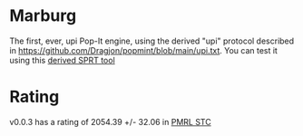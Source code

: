 # Marburg
The first, ever, upi Pop-It engine, using the derived "upi" protocol described in https://github.com/Dragjon/popmint/blob/main/upi.txt. You can test it using this [derived SPRT tool](https://github.com/Dragjon/popmint)
# Rating
v0.0.3 has a rating of 2054.39 +/- 32.06 in [PMRL STC](https://github.com/Dragjon/popmint/blob/main/PMRL_STC.md)
